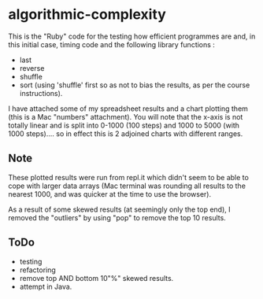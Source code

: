 # algorithmic-complexity


This is the "Ruby" code for the testing how efficient programmes are and, in this initial case, timing code and the following library functions :

- last
- reverse
- shuffle
- sort (using 'shuffle' first so as not to bias the results, as per the course instructions).

I have attached some of my spreadsheet results and a chart plotting them (this is a Mac "numbers" attachment). You will note that the x-axis is not totally linear and is split into 0-1000 (100 steps) and 1000 to 5000 (with 1000 steps).... so in effect this is 2 adjoined charts with different ranges.


Note
----
These plotted results were run from repl.it which didn't seem to be able to cope with larger data arrays (Mac terminal was rounding all results to the nearest 1000, and was quicker at the time to use the browser).

As a result of some skewed results (at seemingly only the top end), I removed the "outliers" by using "pop" to remove the top 10 results.


ToDo
----
- testing
- refactoring
- remove top AND bottom 10"%" skewed results.
- attempt in Java.
